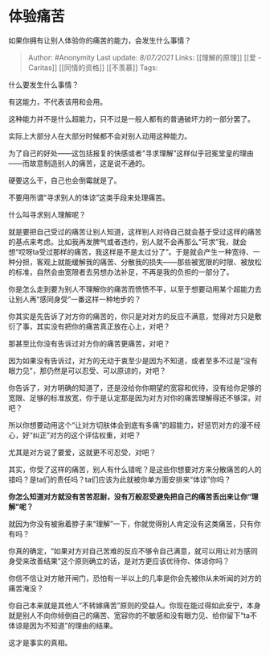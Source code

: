 # 体验痛苦
如果你拥有让别人体验你的痛苦的能力，会发生什么事情？

> Author: #Anonymity 
Last update: *8/07/2021* 
Links: [[理解的原理]] [[爱 - Caritas]] [[同情的资格]] [[不羡慕]]
Tags:  

什么要发生什么事情？

有这能力，不代表该用和会用。

这种能力并不是什么超能力，只不过是一般人都有的普通破坏力的一部分罢了。

实际上大部分人在大部分时候都不会对别人动用这种能力。

为了自己的好处——这包括报复的快感或者“寻求理解”这样似乎冠冕堂皇的理由——而故意制造别人的痛苦，这是说不通的。

硬要这么干，自己也会倒霉就是了。

  

不要用所谓“寻求别人的体谅”这类手段来处理痛苦。

什么叫寻求别人理解呢？

就是要把自己受过的痛苦让别人知道，这样别人对待自己就会基于受过这样的痛苦的基点来考虑。比如我再发脾气或者违约，别人就不会再那么“苛求”我，就会想“哎呀ta受过那样的痛苦，我这样是不是太过分了”。于是就会产生一种宽待、一种分担，客观上就能缓解我的痛苦、分散我的损失——那些被宽限的时限、被放松的标准，自然会由宽限者去另想办法补足，不再是我的负担的一部分了。

  

你是怎么走到要为别人不理解你的痛苦而愤愤不平，以至于想要动用某个超能力去让别人再“感同身受”一番这样一种地步的？

你其实是先告诉了对方你的痛苦的，你只是对对方的反应不满意，觉得对方只是敷衍了事，其实没有把你的痛苦真正放在心上，对吧？

那甚至比你没有告诉过对方你的痛苦更痛苦，对吧？

因为如果没有告诉过，对方的无动于衷至少是因为不知道，或者至多不过是“没有眼力见”，那仍然是可以忍受、可以原谅的，对吧？

你告诉了，对方明确的知道了，还是没给你你期望的宽容和优待，没有给你足够的宽限、足够的标准放宽，你于是认定那是因为对方对你的痛苦理解得还不够深，对吧？

所以你想要动用这个“让对方切肤体会到底有多痛”的超能力，好惩罚对方的漫不经心，好“纠正”对方的这个评估权重，对吧？

尤其是对方说了要爱，这就更不可忍受，对吧？

  

其实，你受了这样的痛苦，别人有什么错呢？是这些你想要对方来分散痛苦的人的错吗？是ta们的责任吗？ta们应该为此就被你单方面安排来“体谅”你吗？

**你怎么知道对方就没有苦苦忍耐，没有万般忍受避免把自己的痛苦丢出来让你“理解”呢？**

就因为你没有被揪着脖子来“理解”一下，你就觉得别人肯定没有这类痛苦，只有你有吗？

你真的确定，“如果对方对自己苦难的反应不够令自己满意，就可以用让对方感同身受来改善结果”这个原则确立的话，是对方更应该优待你、体谅你吗？

你信不信让对方敞开闸门，恐怕有一半以上的几率是你会先被你从未听闻的对方的痛苦淹没？

你自己本来就是其他人“不转嫁痛苦”原则的受益人。你现在能过得如此安宁，本身就是别人不向你倾倒自己的痛苦、宽容你的不敏感和没有眼力见、给你留下“ta不体谅是因为不知道”的理由的结果。

  

这才是事实的真相。